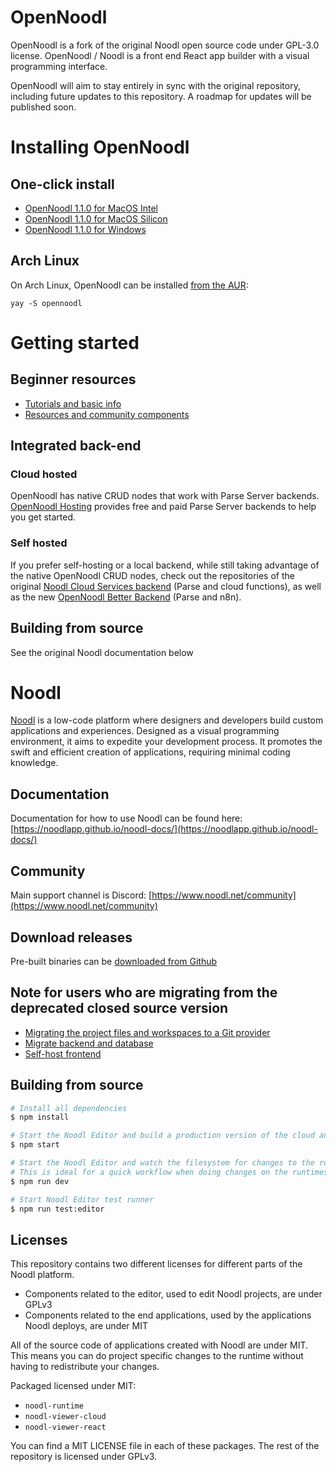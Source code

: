 # OpenNoodl

OpenNoodl is a fork of the original Noodl open source code under GPL-3.0 license. OpenNoodl / Noodl is a front end React app builder with a visual programming interface. 

OpenNoodl will aim to stay entirely in sync with the original repository, including future updates to this repository. A roadmap for updates will be published soon.

# Installing OpenNoodl

## One-click install

* [OpenNoodl 1.1.0 for MacOS Intel](https://github.com/The-Low-Code-Foundation/OpenNoodl/releases/download/release/OpenNoodl.1.1.0.Apple.Intel.dmg)
* [OpenNoodl 1.1.0 for MacOS Silicon](https://github.com/The-Low-Code-Foundation/OpenNoodl/releases/download/release/OpenNoodl.1.1.0.Apple.Silicon.dmg)
* [OpenNoodl 1.1.0 for Windows](https://github.com/The-Low-Code-Foundation/OpenNoodl/releases/download/release/OpenNoodl.1.1.0.Windows.exe)

## Arch Linux

On Arch Linux, OpenNoodl can be installed [from the AUR](https://aur.archlinux.org/packages/opennoodl):
```
yay -S opennoodl
```

# Getting started

## Beginner resources

* [Tutorials and basic info](https://learn-noodl.com)
* [Resources and community components](https://the-low-code-foundation.fibery.io/invite/5NtlTThnCPh2vaAk)

## Integrated back-end

### Cloud hosted

OpenNoodl has native CRUD nodes that work with Parse Server backends. [OpenNoodl Hosting](https://opennoodl-hosting.com) provides free and paid Parse Server backends to help you get started.

### Self hosted

If you prefer self-hosting or a local backend, while still taking advantage of the native OpenNoodl CRUD nodes, check out the repositories of the original [Noodl Cloud Services backend](https://github.com/The-Low-Code-Foundation/opennoodl-cloudservice) (Parse and cloud functions), as well as the new [OpenNoodl Better Backend](https://github.com/The-Low-Code-Foundation/opennoodl-better-backend) (Parse and n8n).

## Building from source

See the original Noodl documentation below

# Noodl

[Noodl](https://noodl.net) is a low-code platform where designers and developers build custom applications and experiences. Designed as a visual programming environment, it aims to expedite your development process. It promotes the swift and efficient creation of applications, requiring minimal coding knowledge.

## Documentation
Documentation for how to use Noodl can be found here:
[https://noodlapp.github.io/noodl-docs/](https://noodlapp.github.io/noodl-docs/)

## Community
Main support channel is Discord: [https://www.noodl.net/community](https://www.noodl.net/community)

## Download releases
Pre-built binaries can be [downloaded from Github](https://github.com/noodlapp/noodl/releases)

## Note for users who are migrating from the deprecated closed source version
- [Migrating the project files and workspaces to a Git provider](https://noodlapp.github.io/noodl-docs/docs/guides/collaboration/migrating-from-noodl-hosted-git)
- [Migrate backend and database](https://noodlapp.github.io/noodl-docs/docs/guides/deploy/using-an-external-backend#migrating-from-a-noodl-cloud-service)
- [Self-host frontend](https://noodlapp.github.io/noodl-docs/docs/guides/deploy/hosting-frontend)

## Building from source

```bash
# Install all dependencies
$ npm install

# Start the Noodl Editor and build a production version of the cloud and react runtime (useful when running Noodl from source but want to deploy to production)
$ npm start

# Start the Noodl Editor and watch the filesystem for changes to the runtimes. Development versions of the runtimes, not meant for production (mostly due to source maps and file size)
# This is ideal for a quick workflow when doing changes on the runtimes.
$ npm run dev

# Start Noodl Editor test runner
$ npm run test:editor
```

## Licenses
This repository contains two different licenses for different parts of the Noodl platform.

- Components related to the editor, used to edit Noodl projects, are under GPLv3
- Components related to the end applications, used by the applications Noodl deploys, are under MIT

All of the source code of applications created with Noodl are under MIT. This means you can do project specific changes to the runtime without having to redistribute your changes.

Packaged licensed under MIT:
- `noodl-runtime`
- `noodl-viewer-cloud`
- `noodl-viewer-react`
  
You can find a MIT LICENSE file in each of these packages. The rest of the repository is licensed under GPLv3.
